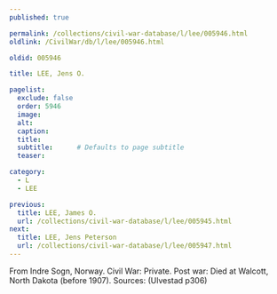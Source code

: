 ```yaml
---
published: true

permalink: /collections/civil-war-database/l/lee/005946.html
oldlink: /CivilWar/db/l/lee/005946.html

oldid: 005946

title: LEE, Jens O.

pagelist:
  exclude: false
  order: 5946
  image: 
  alt:
  caption:
  title:
  subtitle:      # Defaults to page subtitle
  teaser:

category: 
  - L 
  - LEE

previous:
  title: LEE, James O.
  url: /collections/civil-war-database/l/lee/005945.html  
next:
  title: LEE, Jens Peterson
  url: /collections/civil-war-database/l/lee/005947.html   
---
```

From Indre Sogn, Norway. Civil War: Private. Post war: Died at Walcott, North Dakota (before 1907). Sources: (Ulvestad p306)